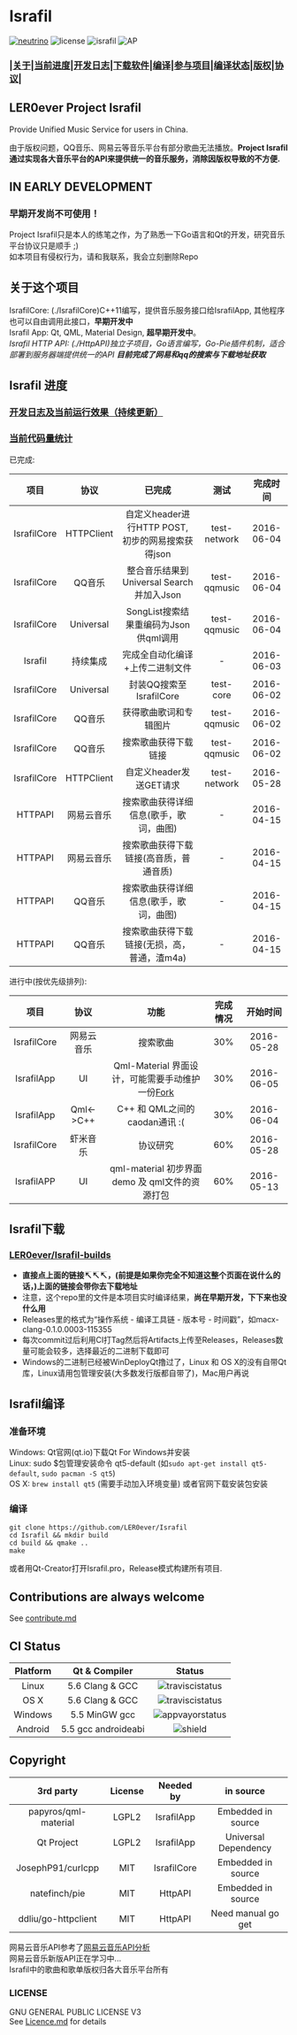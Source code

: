 # Israfil
[![neutrino](https://img.shields.io/badge/Coded%20with-Neutrino%20IDE-brightgreen.svg?style=flat-square)](https://github.com/LER0ever/Neutrino)
![license](https://img.shields.io/badge/license-GPL%20V3-yellowgreen.svg?style=flat-square)
![israfil](https://img.shields.io/badge/LER0ever-Project%20Israfil-blue.svg?style=flat-square)
![AP](https://img.shields.io/badge/Angels-Parliament-ff69b4.svg?style=flat-square)  
### **|[关于](https://github.com/LER0ever/Israfil#关于这个项目)|[当前进度](https://github.com/LER0ever/Israfil#israfil-进度)|[开发日志](https://github.com/LER0ever/Israfil/issues/3)|[下载软件](https://github.com/LER0ever/Israfil#israfil下载)|[编译](https://github.com/LER0ever/Israfil#israfil编译)|[参与项目](https://github.com/LER0ever/Israfil#contributions-are-always-welcome)|[编译状态](https://github.com/LER0ever/Israfil#ci-status)|[版权](https://github.com/LER0ever/Israfil#copyright)|[协议](https://github.com/LER0ever/Israfil#license)|**
## LER0ever Project Israfil  
Provide Unified Music Service for users in China.  

由于版权问题，QQ音乐、网易云等音乐平台有部分歌曲无法播放。**Project Israfil通过实现各大音乐平台的API来提供统一的音乐服务，消除因版权导致的不方便.**

## IN EARLY DEVELOPMENT  
### 早期开发尚不可使用！
Project Israfil只是本人的练笔之作，为了熟悉一下Go语言和Qt的开发，研究音乐平台协议只是顺手 ;)  
如本项目有侵权行为，请和我联系，我会立刻删除Repo  

## 关于这个项目
IsrafilCore: (./IsrafilCore)C++11编写，提供音乐服务接口给IsrafilApp, 其他程序也可以自由调用此接口，**早期开发中**  
Israfil App: Qt, QML, Material Design, **超早期开发中**。  
_Israfil HTTP API: (./HttpAPI)独立子项目，Go语言编写，Go-Pie插件机制，适合部署到服务器端提供统一的API **目前完成了网易和qq的搜索与下载地址获取**_

## Israfil 进度  
### **[开发日志及当前运行效果（持续更新）](https://github.com/LER0ever/Israfil/issues/3)**  
### [当前代码量统计](https://github.com/LER0ever/Israfil/blob/develop/doc/cloc.md)  
已完成:  

| 项目        | 协议       | 已完成                                            | 测试         | 完成时间   |
| :---:       | :---:      | :---:                                             | :---:        | :---:      |
| IsrafilCore | HTTPClient | 自定义header进行HTTP POST, 初步的网易搜索获得json | test-network | 2016-06-04 |
| IsrafilCore | QQ音乐     | 整合音乐结果到Universal Search并加入Json          | test-qqmusic | 2016-06-04 |
| IsrafilCore | Universal  | SongList搜索结果重编码为Json供qml调用             | test-qqmusic | 2016-06-04 |
| Israfil     | 持续集成   | 完成全自动化编译+上传二进制文件                   | -            | 2016-06-03 |
| IsrafilCore | Universal  | 封装QQ搜索至IsrafilCore                           | test-core    | 2016-06-02 |
| IsrafilCore | QQ音乐     | 获得歌曲歌词和专辑图片                            | test-qqmusic | 2016-06-02 |
| IsrafilCore | QQ音乐     | 搜索歌曲获得下载链接                              | test-qqmusic | 2016-06-02 |
| IsrafilCore | HTTPClient | 自定义header发送GET请求                           | test-network | 2016-05-28 |
| HTTPAPI     | 网易云音乐 | 搜索歌曲获得详细信息(歌手，歌词，曲图)            | -            | 2016-04-15 |
| HTTPAPI     | 网易云音乐 | 搜索歌曲获得下载链接(高音质，普通音质)            | -            | 2016-04-15 |
| HTTPAPI     | QQ音乐     | 搜索歌曲获得详细信息(歌手，歌词，曲图)            | -            | 2016-04-15 |
| HTTPAPI     | QQ音乐     | 搜索歌曲获得下载链接(无损，高，普通，渣m4a)       | -            | 2016-04-15 |
进行中(按优先级排列):  

| 项目        | 协议       | 功能                                                                                        | 完成情况 | 开始时间   |
| :---:       | :---:      | :---:                                                                                       | :---:    | :---:      |
| IsrafilCore | 网易云音乐 | 搜索歌曲                                                                                    | 30%      | 2016-05-28 |
| IsrafilApp  | UI         | Qml-Material 界面设计，可能需要手动维护一份[Fork](https://github.com/LER0ever/qml-material) | 30%      | 2016-06-05 |
| IsrafilApp  | Qml<->C++  | C++ 和 QML之间的caodan通讯 :(                                                               | 30%      | 2016-06-04 |
| IsrafilCore | 虾米音乐   | 协议研究                                                                                    | 60%      | 2016-05-28 |
| IsrafilAPP  | UI         | qml-material 初步界面demo 及 qml文件的资源打包                                              | 60%      | 2016-05-13 |

## Israfil下载
### [LER0ever/Israfil-builds](https://github.com/LER0ever/Israfil-builds)  
- **直接点上面的链接↸↸↸，(前提是如果你完全不知道这整个页面在说什么的话，)上面的链接会带你去下载地址**
- 注意，这个repo里的文件是本项目实时编译结果，**尚在早期开发，下下来也没什么用**  
- Releases里的格式为“操作系统 - 编译工具链 - 版本号 - 时间戳”，如macx-clang-0.1.0.0003-115355  
- 每次commit过后利用CI打Tag然后将Artifacts上传至Releases，Releases数量可能会较多，选择最近的二进制下载即可  
- Windows的二进制已经被WinDeployQt撸过了，Linux 和 OS X的没有自带Qt库，Linux请用包管理安装(大多数发行版都自带了)，Mac用户再说  

## Israfil编译
### 准备环境
Windows: Qt官网(qt.io)下载Qt For Windows并安装  
Linux: sudo $包管理安装命令 qt5-default (如```sudo apt-get install qt5-default```, ```sudo pacman -S qt5```)  
OS X: ```brew install qt5``` (需要手动加入环境变量) 或者官网下载安装包安装  
### 编译
```
git clone https://github.com/LER0ever/Israfil
cd Israfil && mkdir build  
cd build && qmake ..
make
```
或者用Qt-Creator打开Israfil.pro，Release模式构建所有项目.  

## Contributions are always welcome
See [contribute.md](https://github.com/LER0ever/Israfil/blob/develop/doc/contribute.md)

## CI Status  
| Platform | Qt & Compiler       | Status                                                                                      |
| :---:    | :---:               | :---:                                                                                       |
| Linux    | 5.6 Clang & GCC     | ![traviscistatus](https://api.travis-ci.org/LER0ever/Israfil.svg)                           |
| OS X     | 5.6 Clang & GCC     | ![traviscistatus](https://api.travis-ci.org/LER0ever/Israfil.svg)                           |
| Windows  | 5.5 MinGW gcc       | ![appvayorstatus](https://ci.appveyor.com/api/projects/status/14ny9o50m4xb0c6g) |
| Android  | 5.5 gcc androideabi | ![shield](https://img.shields.io/badge/build-unknown-lightgrey.svg?style=flat-square)       |

## Copyright
| 3rd party            | License | Needed by   | in source            |
| :---:                | :---:   | :---:       | :---:                |
| papyros/qml-material | LGPL2   | IsrafilApp  | Embedded in source   |
| Qt Project           | LGPL2   | IsrafilApp  | Universal Dependency |
| JosephP91/curlcpp    | MIT     | IsrafilCore | Embedded in source   |
| natefinch/pie        | MIT     | HttpAPI     | Embedded in source   |
| ddliu/go-httpclient  | MIT     | HttpAPI     | Need manual go get   |

网易云音乐API参考了[网易云音乐API分析](https://github.com/yanunon/NeteaseCloudMusic/wiki/%E7%BD%91%E6%98%93%E4%BA%91%E9%9F%B3%E4%B9%90API%E5%88%86%E6%9E%90)  
网易云音乐新版API正在学习中...  
Israfil中的歌曲和歌单版权归各大音乐平台所有  

### LICENSE
GNU GENERAL PUBLIC LICENSE V3  
See [Licence.md](https://github.com/LER0ever/Israfil/blob/develop/LICENSE.md) for details
